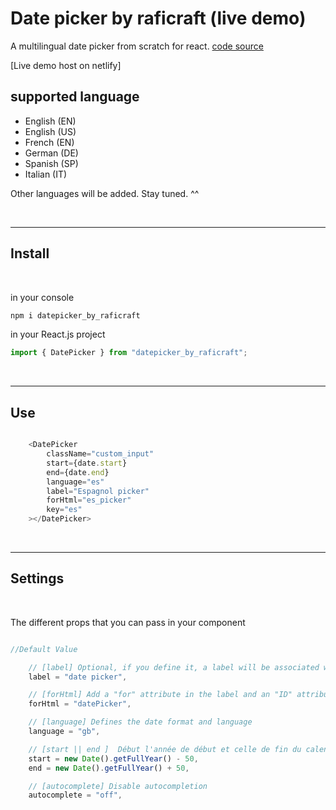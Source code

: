 # Date picker by raficraft (live demo)

A multilingual date picker from scratch for react.
[code source](https://github.com/raficraft/date_picker_by_raficraft)

[Live demo host on netlify]

## supported language

-  English (EN)
-  English (US)
-  French  (EN)
-  German  (DE)
-  Spanish (SP)
-  Italian (IT)

Other languages ​​will be added. Stay tuned. ^^
 
<br>

***

## Install
<br>

in your console

```javascript
npm i datepicker_by_raficraft
```

in your React.js project 
```javascript
import { DatePicker } from "datepicker_by_raficraft";
```

<br>

***

## Use  

```javascript

    <DatePicker
        className="custom_input"
        start={date.start}
        end={date.end}
        language="es"
        label="Espagnol picker"
        forHtml="es_picker"
        key="es"
    ></DatePicker>

```
<br>

***

## Settings
<br>

The different props that you can pass in your component

```javascript

//Default Value 

    // [label] Optional, if you define it, a label will be associated with the input of the date picker
    label = "date picker",  

    // [forHtml] Add a "for" attribute in the label and an "ID" attribute in the input. If no label, only the ID will be added. Indispensable if you have several date pickers on the same page. ^^
    forHtml = "datePicker", 

    // [language] Defines the date format and language
    language = "gb",

    // [start || end ]  Début l'année de début et celle de fin du calendrier.
    start = new Date().getFullYear() - 50,
    end = new Date().getFullYear() + 50,

    // [autocomplete] Disable autocompletion
    autocomplete = "off",

```

## 


